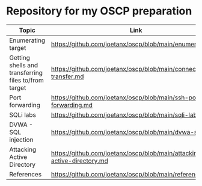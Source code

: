 # Repository for my OSCP preparation

|Topic|Link|
|---|---|
|Enumerating target|<https://github.com/joetanx/oscp/blob/main/enumeration.md>|
|Getting shells and transferring files to/from target|<https://github.com/joetanx/oscp/blob/main/connect-transfer.md>|
|Port forwarding|<https://github.com/joetanx/oscp/blob/main/ssh-port-forwarding.md>|
|SQLi labs|<https://github.com/joetanx/oscp/blob/main/sqli-labs.md>|
|DVWA - SQL injection|<https://github.com/joetanx/oscp/blob/main/dvwa-sqli.md>|
|Attacking Active Directory|<https://github.com/joetanx/oscp/blob/main/attacking-active-directory.md>|
|References|<https://github.com/joetanx/oscp/blob/main/references.md>|
